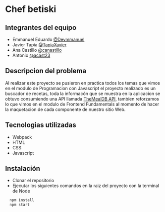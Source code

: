 # Chef betiski

## Integrantes del equipo

- Emmanuel Eduardo [@Devmmanuel](https://github.com/devmmanuel)
- Javier Tapia [@TapiaXavier](https://github.com/tapiaXavier)
- Ana Castillo [@canastillo](https://github.com/canastillo)
- Antonio [@acast23](https://github.com/acast23)

## Descripcion del problema

Al realizar este proyecto se pusieron en practica todos los temas que vimos en el modulo de
Programacion con Javascript el proyecto realizado es un buscador de recetas, toda la informacón que se muestra
en la aplicacion se obtuvo consumiendo una API llamada [TheMealDB API](https://www.themealdb.com/api.php), tambien
reforzamos lo que vimos en el modulo de Frontend Fundamentals al momento de hacer la maquetacion de cada componente
de nuestro sitio Web.

## Tecnologias utilizadas

- Webpack
- HTML
- CSS
- Javascript

## Instalación

- Clonar el repositorio
- Ejecutar los siguientes comandos en la raiz del proyecto con la terminal de Node

```bash
  npm install
  npm start
```
